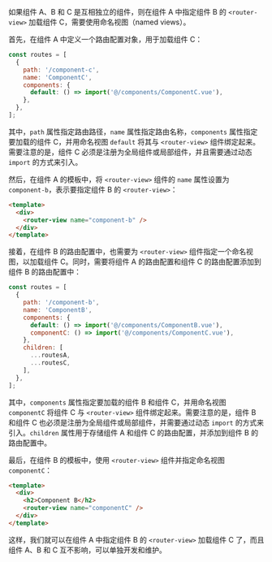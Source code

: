 如果组件 A、B 和 C 是互相独立的组件，则在组件 A 中指定组件 B 的 `<router-view>` 加载组件 C，需要使用命名视图（named views）。

首先，在组件 A 中定义一个路由配置对象，用于加载组件 C：

```javascript
const routes = [
  {
    path: '/component-c',
    name: 'ComponentC',
    components: {
      default: () => import('@/components/ComponentC.vue'),
    },
  },
];
```

其中，`path` 属性指定路由路径，`name` 属性指定路由名称，`components` 属性指定要加载的组件 C，并用命名视图 `default` 将其与 `<router-view>` 组件绑定起来。需要注意的是，组件 C 必须是注册为全局组件或局部组件，并且需要通过动态 `import` 的方式来引入。

然后，在组件 A 的模板中，将 `<router-view>` 组件的 `name` 属性设置为 `component-b`，表示要指定组件 B 的 `<router-view>`：

```html
<template>
  <div>
    <router-view name="component-b" />
  </div>
</template>
```

接着，在组件 B 的路由配置中，也需要为 `<router-view>` 组件指定一个命名视图，以加载组件 C。同时，需要将组件 A 的路由配置和组件 C 的路由配置添加到组件 B 的路由配置中：

```javascript
const routes = [
  {
    path: '/component-b',
    name: 'ComponentB',
    components: {
      default: () => import('@/components/ComponentB.vue'),
      componentC: () => import('@/components/ComponentC.vue'),
    },
    children: [
      ...routesA,
      ...routesC,
    ],
  },
];
```

其中，`components` 属性指定要加载的组件 B 和组件 C，并用命名视图 `componentC` 将组件 C 与 `<router-view>` 组件绑定起来。需要注意的是，组件 B 和组件 C 也必须是注册为全局组件或局部组件，并需要通过动态 `import` 的方式来引入。`children` 属性用于存储组件 A 和组件 C 的路由配置，并添加到组件 B 的路由配置中。

最后，在组件 B 的模板中，使用 `<router-view>` 组件并指定命名视图 `componentC`：

```html
<template>
  <div>
    <h2>Component B</h2>
    <router-view name="componentC" />
  </div>
</template>
```

这样，我们就可以在组件 A 中指定组件 B 的 `<router-view>` 加载组件 C 了，而且组件 A、B 和 C 互不影响，可以单独开发和维护。